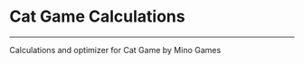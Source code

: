 # Cat Game Calculations
------------------------------------------------

Calculations and optimizer for Cat Game by Mino Games
